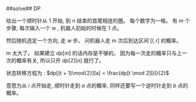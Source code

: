 ﻿##solve##
DP

给出一个顺时针从 $1$ 开始, 到 $n$ 结束的首尾相连的圈。 每个数字为一格。 有 $m$ 个步骤, 每次输入一个 $w$ , 机器人初始的时候在 $1$ 点。

然后随机选定一个方向, 走 $w$ 步。 问机器人走 m 次后到达区间 $[l, r]$ 的概率。

$m$ 太大了。 如果建立 $dp[m]$ 的话内存是不够的。 因为每一次走的概率只与上一次的概率有关, 所以只开 $dp[2][n]$ 就行了。

状态转移方程为 : $dp[(t + 1)\mod{2}][a] = \frac{dp[t \mod 2][i]}{2}$

意思为从 $i$ 点开始走, 顺时针走到 $a$ 点的概率, 同样还要写一个逆时针走到 $b$ 点的概率。